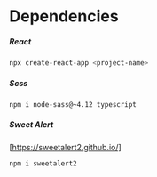 # Dependencies

##### React
```bash
npx create-react-app <project-name>
```
##### Scss
```bash
npm i node-sass@~4.12 typescript
```
##### Sweet Alert
[https://sweetalert2.github.io/]
```bash
npm i sweetalert2
```

